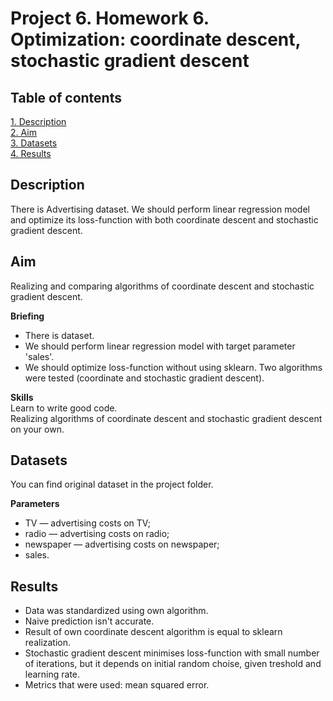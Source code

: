 # Project 6. Homework 6. Optimization: coordinate descent, stochastic gradient descent  

## Table of contents
[1. Description](https://github.com/ekaterinatao/Tutorial_projects/tree/main/project_6/README.md#Description)   
[2. Aim](https://github.com/ekaterinatao/Tutorial_projects/tree/main/project_6/README.md#Aim)  
[3. Datasets](https://github.com/ekaterinatao/Tutorial_projects/tree/main/project_6/README.md#Datasets)  
[4. Results](https://github.com/ekaterinatao/Tutorial_projects/tree/main/project_6/README.md#Results)  

## Description
There is Advertising dataset. We should perform linear regression model and optimize its loss-function with both coordinate descent and stochastic gradient descent.

## Aim
Realizing and comparing algorithms of coordinate descent and stochastic gradient descent.  

**Briefing**  
- There is dataset.
- We should perform linear regression model with target parameter 'sales'.
- We should optimize loss-function without using sklearn. Two algorithms were tested (coordinate and stochastic gradient descent).

**Skills**  
Learn to write good code.  
Realizing algorithms of coordinate descent and stochastic gradient descent on your own.   

## Datasets
You can find original dataset in the project folder.  

**Parameters**
- TV — advertising costs on TV;
- radio — advertising costs on radio;
- newspaper — advertising costs on newspaper;
- sales.  

## Results
- Data was standardized using own algorithm.
- Naive prediction isn't accurate.
- Result of own coordinate descent algorithm is equal to sklearn realization.
- Stochastic gradient descent minimises loss-function with small number of iterations, but it depends on initial random choise, given treshold and learning rate.
- Metrics that were used: mean squared error.